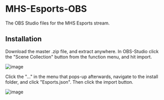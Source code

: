 # MHS-Esports-OBS
The OBS Studio files for the MHS Esports stream.

Installation
-------------
Download the master .zip file, and extract anywhere.
In OBS-Studio click the "Scene Collection" button from the function menu, and hit import.

![image](https://user-images.githubusercontent.com/77819489/212986406-fe4af443-548d-4cc2-8902-3851e6537b03.png)

Click the "..." in the menu that pops-up afterwards, navigate to the install folder, and click "Esports.json". Then click the import button.

![image](https://user-images.githubusercontent.com/77819489/212986905-7cb87845-5ec0-4173-8ce7-51eeb6a9addd.png)

